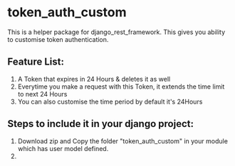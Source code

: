 # token_auth_custom
This is a helper package for django_rest_framework. This gives you ability to customise token authentication.

## Feature List: 
 1. A Token that expires in 24 Hours & deletes it as well
 2. Everytime you make a request with this Token, it extends the time limit to next 24 Hours
 3. You can also customise the time period by default it's 24Hours

## Steps to include it in your django project:
 1. Download zip and Copy the folder "token_auth_custom" in your module which has user model defined.
 2.
